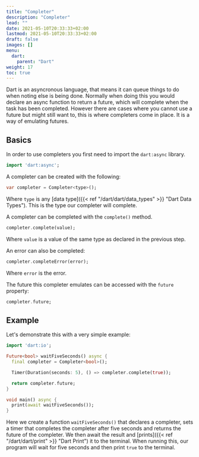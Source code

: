 ```yaml
---
title: "Completer"
description: "Completer"
lead: ""
date: 2021-05-10T20:33:33+02:00
lastmod: 2021-05-10T20:33:33+02:00
draft: false
images: []
menu: 
  dart:
    parent: "Dart"
weight: 17
toc: true
---
```


Dart is an asyncronous language, that means it can queue things to do when noting else is being done. Normally when doing this you would declare an async function to return a future, which will complete when the task has been completed. However there are cases where you cannot use a future but might still want to, this is where completers come in place. It is a way of emulating futures.

## Basics

In order to use completers you first need to import the `dart:async` library.

```dart
import 'dart:async';
```

A completer can be created with the following:

```dart
var completer = Completer<type>();
```

Where `type` is any [data type]({{< ref "/dart/dart/data_types" >}} "Dart Data Types"). This is the type our completer will complete.

A completer can be completed with the `complete()` method.

```dart
completer.complete(value);
```

Where `value` is a value of the same type as declared in the previous step.

An error can also be completed:

```dart
completer.completeError(error);
```

Where `error` is the error.

The future this completer emulates can be accessed with the `future` property:

```dart
completer.future;
```

## Example

Let's demonstrate this with a very simple example:

```dart
import 'dart:io';

Future<bool> waitFiveSeconds() async {
  final completer = Completer<bool>();

  Timer(Duration(seconds: 5), () => completer.complete(true));

  return completer.future;
}

void main() async {
  print(await waitFiveSeconds());
}
```

Here we create a function `waitFiveSeconds()` that declares a completer, sets a timer that completes the completer after five seconds and returns the future of the completer. We then await the result and [prints]({{< ref "/dart/dart/print" >}} "Dart Print") it to the terminal. When running this, our program will wait for five seconds and then print `true` to the terminal.